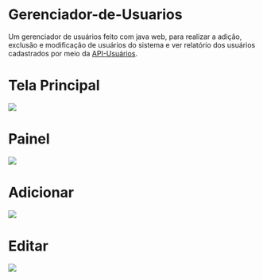 # Gerenciador-de-Usuarios
Um gerenciador de usuários feito com java web, para realizar a adição, exclusão e modificação de usuários do sistema e ver relatório dos usuários cadastrados por meio da <a href="https://github.com/LordBluue3/API-Usuarios">API-Usuários</a>.

# Tela Principal
<img src="https://cdn.discordapp.com/attachments/701489669673844887/990087551165550592/unknown.png" >

# Painel
<img src="https://cdn.discordapp.com/attachments/701489669673844887/990335316403564595/unknown.png" >

# Adicionar
<img src="https://cdn.discordapp.com/attachments/701489669673844887/992878712192258048/unknown.png" >

# Editar
<img src="https://cdn.discordapp.com/attachments/701489669673844887/992878906665353347/unknown.png" >
